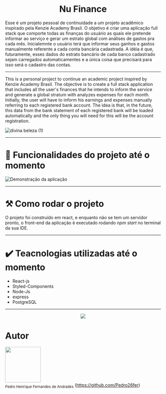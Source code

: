 <h1 align="center">Nu Finance</h1>
<p>Esse é um projeto pessoal de continuidade a um projeto acadêmico inspirado pela Kenzie Academy Brasil.
O objetivo é criar uma aplicação full stack que comporte todas as finanças do usuário as quais ele pretende informar ao serviço e gerar um estrato global com análises
de gastos pra cada mês. Inicialemnte o usuário terá que informar seus ganhos e gastos manualmente referente a cada conta bancária cadastrada. A idéia é que, futuramente, esses dados do estrato bancário de cada banco cadastrado sejam carregados automaticamentes e a única coisa que precisará para isso será o cadastro das contas.</p>


---------

<p>This is a personal project to continue an academic project inspired by Kenzie Academy Brasil.
The objective is to create a full stack application that includes all the user's finances that he intends to inform the service and generate a global stratum with analyzes
expenses for each month. Initially, the user will have to inform his earnings and expenses manually referring to each registered bank account. The idea is that, in the future, this data from the bank statement of each registered bank will be loaded automatically and the only thing you will need for this will be the account registration.</p>


![divina beleza (1)](https://user-images.githubusercontent.com/98784118/227054222-c80a71a2-bf3d-4420-b5ba-f1ce6299f272.gif)

---------



# :hammer: Funcionalidades do projeto até o momento


![Demonstração da aplicação](https://user-images.githubusercontent.com/98784118/227061289-ca298041-7ff0-4e20-b050-670491e44967.gif)


------------

# :hammer_and_pick: Como rodar o projeto

<p> O projeto foi construído em react, e enquanto não se tem um servidor pronto, o front-end da aplicação é executado rodando <i>npm start</i> no terminal da sua IDE.</p>


--------


# :heavy_check_mark: Teacnologias utilizadas até o momento

- React-js
- Styled-Components
- Node-Js
- express
- PostgreSQL

----------


<p align="center">
<img src="http://img.shields.io/static/v1?label=STATUS&message=EM%20DESENVOLVIMENTO&color=GREEN&style=for-the-badge](https://img.shields.io/badge/status-in%20progress-brightgreen)"/>
</p>


# Autor

<img src="https://avatars.githubusercontent.com/u/98784118?v=4" width=115><br><sub>Pedro Henrique Fernandes de Andrades</sub> (https://github.com/Pedro26fer)


